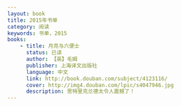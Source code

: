```yaml
---
layout: book
title: 2015年书单
category: 阅读
keywords: 书单，2015
books: 
    - title: 月亮与六便士
      status: 已读
      author: 【英】毛姆
      publisher: 上海译文出版社
      language: 中文
      link: http://book.douban.com/subject/4123116/
      cover: http://img4.douban.com/lpic/s4047946.jpg
      description: 思特里克兰德太令人震撼了！
---
```

